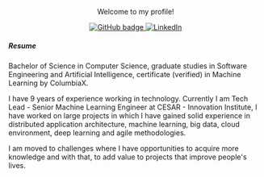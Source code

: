 <p align="center">Welcome to my profile!</p>

<p align="center">
  <a href="https://github.com/macio-matheus" target="_blank">
    <img src="https://img.shields.io/badge/-Github-000?style=for-the-badge&logo=Github&logoColor=white&link=https://github.com/macio-matheus" alt="GitHub badge" />
  </a>
  <a href="https://www.linkedin.com/in/macioarruda">
    <img src="https://img.shields.io/badge/-LinkedIn-blue?style=for-the-badge&logo=Linkedin&logoColor=white&link=https://www.linkedin.com/in/macioarruda/" alt="LinkedIn" />
  </a>
</p>

##### Resume

Bachelor of Science in Computer Science, graduate studies in Software Engineering and Artificial Intelligence, certificate (verified) in Machine Learning by ColumbiaX.

I have 9 years of experience working in technology. Currently I am Tech Lead - Senior Machine Learning Engineer at CESAR - Innovation Institute, I have worked on large projects in which I have gained solid experience in distributed application architecture, machine learning, big data, cloud environment, deep learning and agile methodologies.

I am moved to challenges where I have opportunities to acquire more knowledge and with that, to add value to projects that improve people's lives. 

